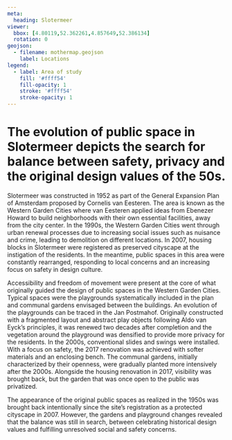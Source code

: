 ```yaml
---
meta:
  heading: Slotermeer
viewer:
  bbox: [4.80119,52.362261,4.857649,52.386134]
  rotation: 0
geojson:
  - filename: mothermap.geojson
    label: Locations
legend:
  - label: Area of study
    fill: '#ffff54'
    fill-opacity: 1
    stroke: '#ffff54'
    stroke-opacity: 1
---
```

# The evolution of public space in Slotermeer depicts the search for balance between safety, privacy and the original design values of the 50s.
Slotermeer was constructed in 1952 as part of the General Expansion Plan of Amsterdam proposed by Cornelis van Eesteren. The area is known as the Western Garden Cities where van Eesteren applied ideas from Ebenezer Howard to build neighborhoods with their own essential facilities, away from the city center. In the 1990s, the Western Garden Cities went through urban renewal processes due to increasing social issues such as nuisance and crime, leading to demolition on different locations. In 2007, housing blocks in Slotermeer were registered as preserved cityscape at the instigation of the residents. In the meantime, public spaces in this area were constantly rearranged, responding to local concerns and an increasing focus on safety in design culture.

Accessibility and freedom of movement were present at the core of what originally guided the design of public spaces in the Western Garden Cities. Typical spaces were the playgrounds systematically included in the plan and communal gardens envisaged between the buildings. An evolution of the playgrounds can be traced in the Jan Postmahof. Originally constructed with a fragmented layout and abstract play objects following Aldo van Eyck’s principles, it was renewed two decades after completion and the vegetation around the playground was densified to provide more privacy for the residents. In the 2000s, conventional slides and swings were installed. With a focus on safety, the 2017 renovation was achieved with softer materials and an enclosing bench. The communal gardens, initially characterized by their openness, were gradually planted more intensively after the 2000s. Alongside the housing renovation in 2017, visibility was brought back, but the garden that was once open to the public was privatized.

The appearance of the original public spaces as realized in the 1950s was brought back intentionally since the site’s registration as a protected cityscape in 2007. However, the gardens and playground changes revealed that the balance was still in search, between celebrating historical design values and fulfilling unresolved social and safety concerns.
